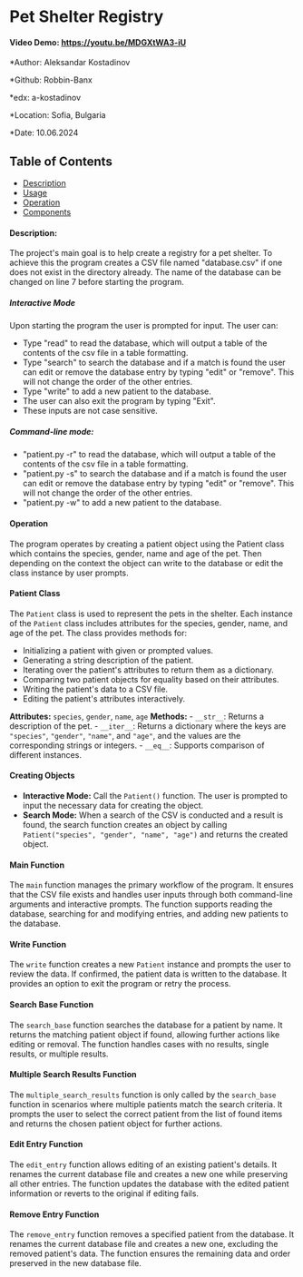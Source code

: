 
# Pet Shelter Registry
#### Video Demo: https://youtu.be/MDGXtWA3-iU

*Author: Aleksandar Kostadinov

*Github: Robbin-Banx

*edx: a-kostadinov

*Location: Sofia, Bulgaria

*Date: 10.06.2024

## Table of Contents

- [Description](#description)
- [Usage](#usage)
- [Operation](#operation)
- [Components](#components)

#### Description:
The project's main goal is to help create a registry for a pet shelter.
To achieve this the program creates a CSV file named "database.csv" if one does not exist in the directory already. The name of the database can be changed on line 7 before starting the program.

##### Interactive Mode
Upon starting the program the user is prompted for input. The user can:
* Type "read" to read the database, which will output a table of the contents of the csv file in a table formatting.
* Type "search" to search the database and if a match is found the user can edit or remove the database entry by typing "edit" or "remove". This will not change the order of the other entries.
* Type "write" to add a new patient to the database.
* The user can also exit the program by typing "Exit".
* These inputs are not case sensitive.

##### Command-line mode:
* "patient.py -r" to read the database, which will output a table of the contents of the csv file in a table formatting.
* "patient.py -s" to search the database and if a match is found the user can edit or remove the database entry by typing "edit" or "remove". This will not change the order of the other entries.
* "patient.py -w" to add a new patient to the database.

#### Operation
The program operates by creating a patient object using the Patient class which contains the species, gender, name and age of the pet. Then depending on the context the object can write to the database or edit the class instance by user prompts.

#### Patient Class

The `Patient` class is used to represent the pets in the shelter. Each instance of the `Patient` class includes attributes for the species, gender, name, and age of the pet. The class provides methods for:

- Initializing a patient with given or prompted values.
- Generating a string description of the patient.
- Iterating over the patient's attributes to return them as a dictionary.
- Comparing two patient objects for equality based on their attributes.
- Writing the patient's data to a CSV file.
- Editing the patient's attributes interactively.

 **Attributes:** `species`, `gender`, `name`, `age`
 **Methods:**
    - `__str__`: Returns a description of the pet.
    - `__iter__`: Returns a dictionary where the keys are `"species"`, `"gender"`, `"name"`, and `"age"`, and the values are the corresponding strings or integers.
    - `__eq__`: Supports comparison of different instances.

#### Creating Objects

- **Interactive Mode:** Call the `Patient()` function. The user is prompted to input the necessary data for creating the object.
- **Search Mode:** When a search of the CSV is conducted and a result is found, the search function creates an object by calling `Patient("species", "gender", "name", "age")` and returns the created object.

#### Main Function

The `main` function manages the primary workflow of the program. It ensures that the CSV file exists and handles user inputs through both command-line arguments and interactive prompts. The function supports reading the database, searching for and modifying entries, and adding new patients to the database.

#### Write Function

The `write` function creates a new `Patient` instance and prompts the user to review the data. If confirmed, the patient data is written to the database. It provides an option to exit the program or retry the process.

#### Search Base Function

The `search_base` function searches the database for a patient by name. It returns the matching patient object if found, allowing further actions like editing or removal. The function handles cases with no results, single results, or multiple results.

#### Multiple Search Results Function

The `multiple_search_results` function is only called by the `search_base` function in scenarios where multiple patients match the search criteria. It prompts the user to select the correct patient from the list of found items and returns the chosen patient object for further actions.

#### Edit Entry Function

The `edit_entry` function allows editing of an existing patient's details. It renames the current database file and creates a new one while preserving all other entries. The function updates the database with the edited patient information or reverts to the original if editing fails.

#### Remove Entry Function

The `remove_entry` function removes a specified patient from the database. It renames the current database file and creates a new one, excluding the removed patient's data. The function ensures the remaining data and order preserved in the new database file.
